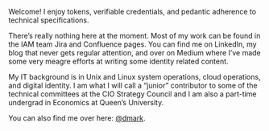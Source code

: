 <!-- - 👋 Hi, I’m @mark-drummond
- 👀 I’m interested in ...
- 🌱 I’m currently learning ...
- 💞️ I’m looking to collaborate on ...
- 📫 How to reach me ...
-->

Welcome! I enjoy tokens, verifiable credentials, and pedantic adherence to technical specifications.

There’s really nothing here at the moment. Most of my work can be found in the IAM team Jira and Confluence pages. You can find me on LinkedIn, my blog that never gets regular attention, and over on Medium where I’ve made some very meagre efforts at writing some identity related content.

My IT background is in Unix and Linux system operations, cloud operations, and digital identity. I am what I will call a “junior” contributor to some of the technical committees at the CIO Strategy Council and I am also a part-time undergrad in Economics at Queen’s University.

You can also find me over here: [@dmark](https://github.com/dmark/).

<!---
mark-drummond/mark-drummond is a ✨ special ✨ repository because its `README.md` (this file) appears on your GitHub profile.
You can click the Preview link to take a look at your changes.
--->
